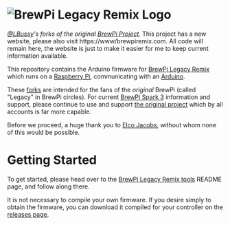 
# ![BrewPi Legacy Remix Logo](https://raw.githubusercontent.com/lbussy/brewpi-www-rmx/master/images/brewpi_logo.png)
*[@LBussy](https://github.com/lbussy)'s forks of the original [BrewPi Project](https://github.com/BrewPi)*.  This project has a new website, please also visit https://www/brewpiremix.com.  All code will remain here, the website is just to make it easier for me to keep current information available.

This repository contains the Arduino firmware for [BrewPi Legacy Remix](https://www.brewpi.com/this-is-brewpi-0-2/) which runs on a [Raspberry Pi](https://www.raspberrypi.org/), communicating with an [Arduino](https://www.arduino.cc/en/guide/introduction).  

These [forks](https://en.wikipedia.org/wiki/Fork_(software_development)) are intended for the fans of the *original* BrewPi (called "Legacy" in BrewPi circles).  For current [BrewPi Spark 3](https://www.brewpi.com/) information and support, please continue to use and support [the original project](https://github.com/BrewPi) which by all accounts is far more capable.

Before we proceed, a huge thank you to [Elco Jacobs](https://github.com/elcojacobs), without whom none of this would be possible.
# Getting Started

To get started, please head over to the [BrewPi Legacy Remix tools](https://github.com/lbussy/brewpi-tools-rmx/blob/master/README.md) README page, and follow along there.

It is not necessary to compile your own firmware.  If you desire simply to obtain the firmware, you can download it compiled for your controller on the [releases page](https://github.com/lbussy/brewpi-firmware-rmx/releases).
<!--stackedit_data:
eyJoaXN0b3J5IjpbNTIxMjc1MjY1XX0=
-->
